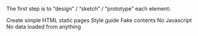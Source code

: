 The first step is to “design” / “sketch” / “prototype” each element:

Create simple HTML static pages
Style guide
Fake contents
No Javascript
No data loaded from anything
